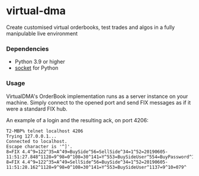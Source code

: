 # virtual-dma
Create customised virtual orderbooks, test trades and algos in a fully manipulable live environment

### Dependencies
* Python 3.9 or higher
* [socket](https://docs.python.org/3/library/socket.html) for Python

### Usage

VirtualDMA's OrderBook implementation runs as a server instance on your machine. Simply connect to the opened port and send FIX messages as if it were a standard FIX hub.

An example of a login and the resulting ack, on port 4206:

```
T2-MBP% telnet localhost 4206
Trying 127.0.0.1...
Connected to localhost.
Escape character is '^]'.
8=FIX 4.4^9=122^35=A^49=BuySide^56=SellSide^34=1^52=20190605-11:51:27.848^1128=9^98=0^108=30^141=Y^553=BuySideUser^554=BuyPassword^1137=9^10=079^
8=FIX 4.4^9=122^35=A^49=SellSide^56=BuySide^34=1^52=20190605-11:51:28.162^1128=9^98=0^108=30^141=Y^553=BuySideUser^1137=9^10=079^
```